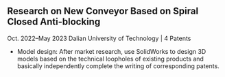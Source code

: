 Research on New Conveyor Based on Spiral Closed Anti-blocking 
---
Oct. 2022–May 2023
Dalian University of Technology | 4 Patents 
* Model design: After market research, use SolidWorks to design 3D models based on the technical loopholes of existing products and basically independently complete the writing of corresponding patents.
